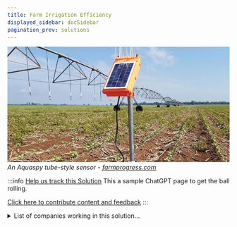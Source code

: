 ```yaml
---
title: Farm Irrigation Efficiency
displayed_sidebar: docSidebar
pagination_prev: solutions
---
```

![Cover Image](/../static/img/farm-irrigation-efficiency.png)
*An Aquaspy tube-style sensor - [farmprogress.com](https://www.farmprogress.com/corn/regional-research-needed-for-irrigation-efficiency)*

:::info [Help us track this Solution](contribute)
This a sample ChatGPT page to get the ball rolling.

[Click here to contribute content and feedback](contribute)
:::

<details>
        <summary>List of companies working in this solution...</summary>
         <em>Note: this is an experimental feature. Accuracy not guaranteed</em>
        <div>
            <ul>
             
                <li><a href="https://www.nuleaftech.com/">Nuleaf Tech</a></li>
            
                <li><a href="https://oasyswater.com">Oasys Water</a></li>
            
                <li><a href="https://ecosoftt.org">Ecosoftt</a></li>
            
                <li><a href="https://desalitech.com">Desalitech</a></li>
            
                <li><a href="https://phytoponics.com">Phytoponics</a></li>
            
            </ul>
        </div>
        </details>


:::company job openings
  #### [View open jobs in this Solution](https://climatebase.org/jobs?l=&q=&drawdown_solutions=Farm+Irrigation+Efficiency)
:::

## Overview

* Significant advancements in **farm irrigation efficiency**.
* **Drip irrigation**: reduces water loss and greenhouse gas emissions.
* Other technologies: **precision agriculture, no-till farming**.
* Leading entities: **United States Department of Agriculture, Environmental Protection Agency, National Resources Conservation Service**.

## Progress Made

* Notable advancements in Farm Irrigation Efficiency for climate change.
* Breakthroughs: **soil moisture level sensors**, **drip irrigation**.
* Pioneer organizations: **Environmental Protection Agency, National Resources Conservation Service, United States Department of Agriculture**.

## Lessons Learned

* **Significant impact** on greenhouse gas emissions reduction.
* Technology in **early development** stages with challenges.
* **Research and development** needed for advancement.
* Various entities working on farm irrigation efficiency solutions.
* Learn from both **successes and failures**.

## Challenges Ahead

* Main challenges:

  1. **High initial investment** in technology.
  2. **Lack of awareness** about benefits and potential.
  3. **Lack of standardization** and affordability.
* Prominent entities promoting water-efficient tech: **Alliance for Water Efficiency, International Water Management Institute, National Water Conservation Initiative**.

## Best Path Forward

* **Raise awareness** about the significance of irrigation efficiency.
* **Financial incentives** for adoption of efficient irrigation tech.
* Invest in **R&D** to enhance irrigation efficiency technologies.
* Leading entities in promotion: **ICARDA, FAO, USAID**.
* Develop tools and guidelines: **FAO's irrigation efficiency assessment**, **ICARDA's innovative irrigation technologies**.